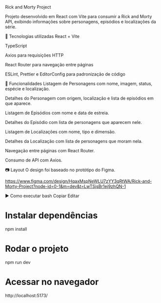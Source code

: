 Rick and Morty Project


Projeto desenvolvido em React com Vite para consumir a Rick and Morty API, exibindo informações sobre personagens, episódios e localizações da série.

🚀 Tecnologias utilizadas
React + Vite

TypeScript

Axios para requisições HTTP

React Router para navegação entre páginas

ESLint, Prettier e EditorConfig para padronização de código

📌 Funcionalidades
Listagem de Personagens com nome, imagem, status, espécie e localização.

Detalhes do Personagem com origem, localização e lista de episódios em que aparece.

Listagem de Episódios com nome e data de estreia.

Detalhes do Episódio com lista de personagens que aparecem nele.

Listagem de Localizações com nome, tipo e dimensão.

Detalhes da Localização com lista de personagens que moram nela.

Navegação entre páginas com React Router.

Consumo de API com Axios.


📷 Layout
O design foi baseado no protótipo do Figma.

https://www.figma.com/design/HqaxMspNeWLU7zYY3qRtWA/Rick-and-Morty-Project?node-id=0-1&m=dev&t=LwTSjsBr1ej9zhQN-1

▶️ Como executar
bash
Copiar
Editar
# Instalar dependências
npm install

# Rodar o projeto
npm run dev

# Acessar no navegador
http://localhost:5173/
